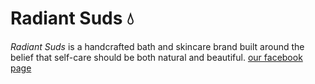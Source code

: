 # Radiant Suds 💧

*Radiant Suds* is a handcrafted bath and skincare brand built around the belief that self-care should be both natural and beautiful.
<a href="https://www.facebook.com/groups/469356534217562">our facebook page</a>